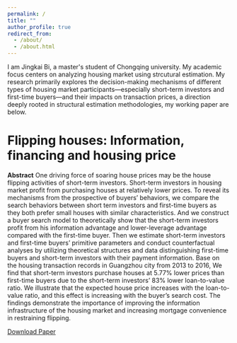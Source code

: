 ```yaml
---
permalink: /
title: ""
author_profile: true
redirect_from: 
  - /about/
  - /about.html
---
```


I am Jingkai Bi, a master's student of Chongqing university. My academic focus centers on analyzing housing market using strcutural estimation. My research primarily explores the decision-making mechanisms of different types of housing market participants—especially short-term investors and first-time buyers—and their impacts on transaction prices, a direction deeply rooted in structural estimation methodologies, my working paper are below.

Flipping houses: Information, financing and housing price
======

**Abstract**
One driving force of soaring house prices may be the house flipping activities of short-term investors. Short-term investors in housing market profit from purchasing houses at relatively lower prices. To reveal its mechanisms from the prospective of buyers’ behaviors, we compare the search behaviors between short term investors and first-time buyers as they both prefer small houses with similar characteristics. And we construct a buyer search model to theoretically show that the short-term investors profit from his information advantage and lower-leverage advantage compared with the first-time buyer. Then we estimate short-term investors and first-time buyers’ primitive parameters and conduct counterfactual analyses by utilizing theoretical structures and data distinguishing first-time buyers and short-term investors with their payment information. Base on the housing transaction records in Guangzhou city from 2013 to 2016, We find that short-term investors purchase houses at 5.77% lower prices than first-time buyers due to the short-term investors’ 83% lower loan-to-value ratio. We illustrate that the expected house price increases with the loan-to-value ratio, and this effect is increasing with the buyer’s search cost. The findings demonstrate the importance of improving the information infrastructure of the housing market and increasing mortgage convenience in restraining flipping.

 [Download Paper](https://github.com/BingGan0/BingGan0.github.io/blob/master/files/Flipping%20houses%20Information%2C%20financing%20and%20housing%20price.pdf)

